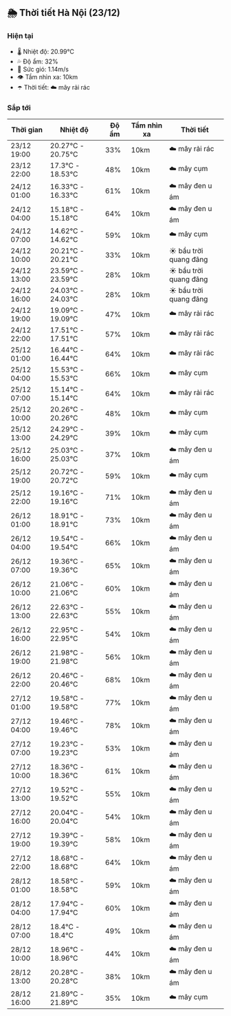 ## 🌦️ Thời tiết Hà Nội (23/12)

### Hiện tại

- 🌡️ Nhiệt độ: 20.99℃
- 💦 Độ ẩm: 32%
- 💨 Sức gió: 1.14m/s
- 👁️ Tầm nhìn xa: 10km
- ☂️ Thời tiết: ☁️ mây rải rác

### Sắp tới

| Thời gian | Nhiệt độ | Độ ẩm | Tầm nhìn xa | Thời tiết |
| --- | --- | --- | --- | --- |
| 23/12 19:00 | 20.27℃ - 20.75℃ | 33% | 10km | ☁️ mây rải rác |
| 23/12 22:00 | 17.3℃ - 18.53℃ | 48% | 10km | ☁️ mây cụm |
| 24/12 01:00 | 16.33℃ - 16.33℃ | 61% | 10km | ☁️ mây đen u ám |
| 24/12 04:00 | 15.18℃ - 15.18℃ | 64% | 10km | ☁️ mây đen u ám |
| 24/12 07:00 | 14.62℃ - 14.62℃ | 59% | 10km | ☁️ mây cụm |
| 24/12 10:00 | 20.21℃ - 20.21℃ | 33% | 10km | ☀️ bầu trời quang đãng |
| 24/12 13:00 | 23.59℃ - 23.59℃ | 28% | 10km | ☀️ bầu trời quang đãng |
| 24/12 16:00 | 24.03℃ - 24.03℃ | 28% | 10km | ☀️ bầu trời quang đãng |
| 24/12 19:00 | 19.09℃ - 19.09℃ | 47% | 10km | ☁️ mây rải rác |
| 24/12 22:00 | 17.51℃ - 17.51℃ | 57% | 10km | ☁️ mây rải rác |
| 25/12 01:00 | 16.44℃ - 16.44℃ | 64% | 10km | ☁️ mây rải rác |
| 25/12 04:00 | 15.53℃ - 15.53℃ | 66% | 10km | ☁️ mây cụm |
| 25/12 07:00 | 15.14℃ - 15.14℃ | 64% | 10km | ☁️ mây rải rác |
| 25/12 10:00 | 20.26℃ - 20.26℃ | 48% | 10km | ☁️ mây cụm |
| 25/12 13:00 | 24.29℃ - 24.29℃ | 39% | 10km | ☁️ mây cụm |
| 25/12 16:00 | 25.03℃ - 25.03℃ | 37% | 10km | ☁️ mây đen u ám |
| 25/12 19:00 | 20.72℃ - 20.72℃ | 59% | 10km | ☁️ mây cụm |
| 25/12 22:00 | 19.16℃ - 19.16℃ | 71% | 10km | ☁️ mây đen u ám |
| 26/12 01:00 | 18.91℃ - 18.91℃ | 73% | 10km | ☁️ mây đen u ám |
| 26/12 04:00 | 19.54℃ - 19.54℃ | 66% | 10km | ☁️ mây đen u ám |
| 26/12 07:00 | 19.36℃ - 19.36℃ | 65% | 10km | ☁️ mây đen u ám |
| 26/12 10:00 | 21.06℃ - 21.06℃ | 60% | 10km | ☁️ mây đen u ám |
| 26/12 13:00 | 22.63℃ - 22.63℃ | 55% | 10km | ☁️ mây đen u ám |
| 26/12 16:00 | 22.95℃ - 22.95℃ | 54% | 10km | ☁️ mây đen u ám |
| 26/12 19:00 | 21.98℃ - 21.98℃ | 56% | 10km | ☁️ mây đen u ám |
| 26/12 22:00 | 20.46℃ - 20.46℃ | 68% | 10km | ☁️ mây đen u ám |
| 27/12 01:00 | 19.58℃ - 19.58℃ | 77% | 10km | ☁️ mây đen u ám |
| 27/12 04:00 | 19.46℃ - 19.46℃ | 78% | 10km | ☁️ mây đen u ám |
| 27/12 07:00 | 19.23℃ - 19.23℃ | 53% | 10km | ☁️ mây đen u ám |
| 27/12 10:00 | 18.36℃ - 18.36℃ | 61% | 10km | ☁️ mây đen u ám |
| 27/12 13:00 | 19.52℃ - 19.52℃ | 55% | 10km | ☁️ mây đen u ám |
| 27/12 16:00 | 20.04℃ - 20.04℃ | 54% | 10km | ☁️ mây đen u ám |
| 27/12 19:00 | 19.39℃ - 19.39℃ | 58% | 10km | ☁️ mây đen u ám |
| 27/12 22:00 | 18.68℃ - 18.68℃ | 64% | 10km | ☁️ mây đen u ám |
| 28/12 01:00 | 18.58℃ - 18.58℃ | 59% | 10km | ☁️ mây đen u ám |
| 28/12 04:00 | 17.94℃ - 17.94℃ | 60% | 10km | ☁️ mây đen u ám |
| 28/12 07:00 | 18.4℃ - 18.4℃ | 49% | 10km | ☁️ mây đen u ám |
| 28/12 10:00 | 18.96℃ - 18.96℃ | 44% | 10km | ☁️ mây đen u ám |
| 28/12 13:00 | 20.28℃ - 20.28℃ | 38% | 10km | ☁️ mây đen u ám |
| 28/12 16:00 | 21.89℃ - 21.89℃ | 35% | 10km | ☁️ mây cụm |
